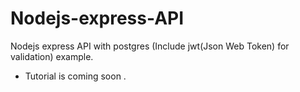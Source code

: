 # Nodejs-express-API
Nodejs express API with postgres (Include jwt(Json Web Token) for validation) example.

* Tutorial is coming soon .

